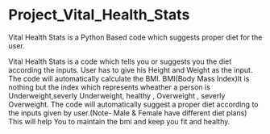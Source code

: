 # Project_Vital_Health_Stats
Vital Health Stats is a Python Based code which suggests proper diet for the user.

Vital Health Stats is a code which tells you or suggests you the diet according the inputs. User has to give his Height and Weight as the input. The code will automatically calculate the BMI. BMI(Body Mass Index)It is nothing but the index which represents wheather a person is Underweight,severly Underweight, healthy , Overweight , severly Overweight. The code will automatically suggest a proper diet according to the inputs given by user.(Note- Male & Female have different diet plans) This will help You to maintain the bmi and keep you fit and healthy.
